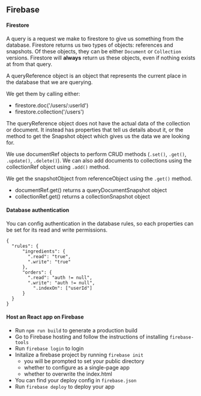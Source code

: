 ## Firebase

#### Firestore

A query is a request we make to firestore to give us something from the database. Firestore returns us two types of objects: references and snapshots. Of these objects, they can be either `Document` or `Collection` versions. Firestore will __always__ return us these objects, even if nothing exists at from that query.

A queryReference object is an object that represents the current place in the database that we are querying.

We get them by calling either:
 - firestore.doc('/users/:userId')
 - firestore.collection('/users')
 
The queryReference object does not have the actual data of the collection or document. It instead has properties that tell us details about it, or the method to get the Snapshot object which gives us the data we are looking for.

We use documentRef objects to perform CRUD methods (`.set()`, `.get()`, `.update()`, `.delete()`). We can also add documents to collections using the collectionRef object using `.add()` method.

We get the snapshotObject from referenceObject using the `.get()` method.
  - documentRef.get() returns a queryDocumentSnapshot object
  - collectionRef.get() returns a collectionSnapshot object

#### Database authentication

You can config authentication in the database rules, so each properties can be set for its read and write permissions.

```
{
  "rules": {
      "ingredients": {
        ".read": "true",
        ".write": "true"
      },
      "orders": {
        ".read": "auth != null",
        ".write": "auth != null",
          ".indexOn": ["userId"]
      }
  }
}
```

#### Host an React app on Firebase

- Run `npm run build` to generate a production build
- Go to Firebase hosting and follow the instructions of installing `firebase-tools` 
- Run `firebase login` to login
- Initalize a firebase project by running `firebase init`
  - you will be prompted to set your public directory
  - whether to configure as a single-page app
  - whether to overwrite the index.html
- You can find your deploy config in `firebase.json`
- Run `firebase deploy` to deploy your app
